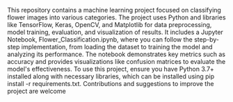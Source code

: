 This repository contains a machine learning project focused on classifying flower images into various categories. The project uses Python and libraries like TensorFlow, Keras, OpenCV, and Matplotlib for data preprocessing, model training, evaluation, and visualization of results. It includes a Jupyter Notebook, Flower_Classification.ipynb, where you can follow the step-by-step implementation, from loading the dataset to training the model and analyzing its performance. The notebook demonstrates key metrics such as accuracy and provides visualizations like confusion matrices to evaluate the model's effectiveness. To use this project, ensure you have Python 3.7+ installed along with necessary libraries, which can be installed using pip install -r requirements.txt. Contributions and suggestions to improve the project are welcome
